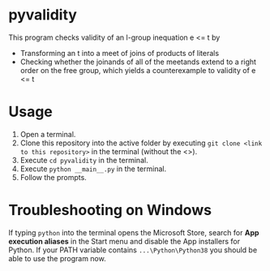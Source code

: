 # pyvalidity 
This program checks validity of an l-group inequation e <= t by
  - Transforming an t into a meet of joins of products of literals
  - Checking whether the joinands of all of the meetands extend to a right order on the free group, which yields a counterexample to validity of e <= t

# Usage
  1. Open a terminal.
  2. Clone this repository into the active folder by executing `git clone <link to this repository>` in the terminal (without the <>).
  3. Execute `cd pyvalidity` in the terminal.
  4. Execute `python __main__.py` in the terminal.
  5. Follow the prompts.
  
# Troubleshooting on Windows
If typing `python` into the terminal opens the Microsoft Store, search for **App execution aliases** in the Start menu and disable the App installers for Python. If your PATH variable contains `...\Python\Python38` you should be able to use the program now.
